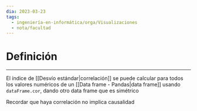 ```yaml
---
dia: 2023-03-23
tags:
  - ingeniería-en-informática/orga/Visualizaciones
  - nota/facultad
---
```

# Definición
---
El índice de [[Desvío estándar|correlación]] se puede calcular para todos los valores numéricos de un [[Data frame - Pandas|data frame]] usando `dataFrame.cor`, dando otro data frame que es simétrico

Recordar que haya correlación no implica causalidad